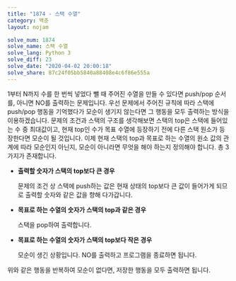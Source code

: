 ```yaml
---
title: "1874 - 스택 수열"
category: 백준
layout: nojam

solve_num: 1874
solve_name: 스택 수열
solve_lang: Python 3
solve_diff: 23
solve_date: "2020-04-02 20:00:18"
solve_share: 87c24f05bb5840a88408e4c6f86e555a
---
```


1부터 N까지 수를 한 번씩 넣었다 뺄 때 주어진 수열을 만들 수 있다면 push/pop 순서를, 아니면 NO를 출력하는 문제입니다. 우선 문제에서 주어진 규칙에 따라 스택에 push/pop 행동을 기억했다가 모순이 생기지 않는다면 그 행동을 모두 출력하는 방식을 이용하겠습니다. 문제의 조건과 스택의 구조를 생각해보면 스택의 top은 스택에 들어있는 수 중 최대값이고, 현재 top인 수가 목표 수열에 등장하기 전에 다른 스택 원소가 등장한다면 모순이 될 것입니다. 이제 현재 스택의 top과 목표로 하는 수열의 원소 값의 관계에 따라 모순인지 아닌지, 모순이 아니라면 무엇을 해야 하는지 정의해야 합니다. 총 3가지가 존재합니다.

- **출력할 숫자가 스택의 top보다 큰 경우**

  문제의 조건 상 스택에 push하는 값은 현재 상태의 top보다 큰 값이 들어가게 되므로 출력할 숫자와 같은 값을 향해 다가갑니다.

- **목표로 하는 수열의 숫자가 스택의 top과 같은 경우**

  스택을 pop하여 출력합니다.

- **목표로 하는 수열의 숫자가 스택의 top보다 작은 경우**

  모순이 생긴 상황입니다. NO를 출력하고 프로그램을 종료하면 됩니다.

위와 같은 행동을 반복하여 모순이 없다면, 저장한 행동을 모두 출력하면 됩니다.
